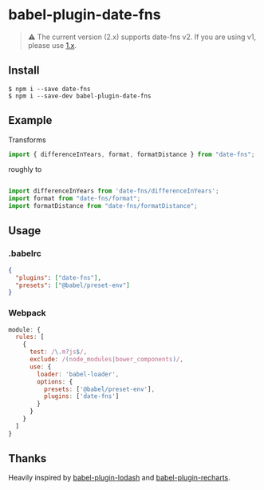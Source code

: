 # babel-plugin-date-fns

> :warning: The current version (2.x) supports date-fns v2. If you are using v1, please use [1.x](https://github.com/date-fns/babel-plugin-date-fns/tree/v1).

## Install

```shell
$ npm i --save date-fns
$ npm i --save-dev babel-plugin-date-fns
```

## Example

Transforms

```js
import { differenceInYears, format, formatDistance } from "date-fns";
```

roughly to

```js

import differenceInYears from 'date-fns/differenceInYears';
import format from "date-fns/format";
import formatDistance from "date-fns/formatDistance";
```

## Usage

### .babelrc

```json
{
  "plugins": ["date-fns"],
  "presets": ["@babel/preset-env"]
}
```

### Webpack

```js
module: {
  rules: [
    {
      test: /\.m?js$/,
      exclude: /(node_modules|bower_components)/,
      use: {
        loader: 'babel-loader',
        options: {
          presets: ['@babel/preset-env'],
          plugins: ['date-fns']
        }
      }
    }
  ]
}
```

## Thanks

Heavily inspired by [babel-plugin-lodash](https://github.com/lodash/babel-plugin-lodash)
and [babel-plugin-recharts](https://github.com/recharts/babel-plugin-recharts).
